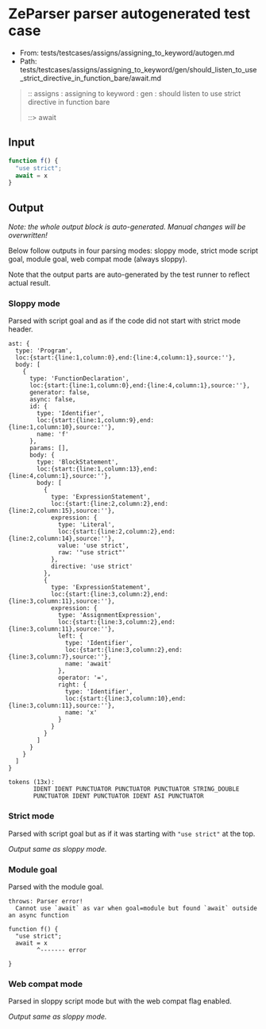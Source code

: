 # ZeParser parser autogenerated test case

- From: tests/testcases/assigns/assigning_to_keyword/autogen.md
- Path: tests/testcases/assigns/assigning_to_keyword/gen/should_listen_to_use_strict_directive_in_function_bare/await.md

> :: assigns : assigning to keyword : gen : should listen to use strict directive in function bare
>
> ::> await

## Input


`````js
function f() {
  "use strict";
  await = x
}
`````

## Output

_Note: the whole output block is auto-generated. Manual changes will be overwritten!_

Below follow outputs in four parsing modes: sloppy mode, strict mode script goal, module goal, web compat mode (always sloppy).

Note that the output parts are auto-generated by the test runner to reflect actual result.

### Sloppy mode

Parsed with script goal and as if the code did not start with strict mode header.

`````
ast: {
  type: 'Program',
  loc:{start:{line:1,column:0},end:{line:4,column:1},source:''},
  body: [
    {
      type: 'FunctionDeclaration',
      loc:{start:{line:1,column:0},end:{line:4,column:1},source:''},
      generator: false,
      async: false,
      id: {
        type: 'Identifier',
        loc:{start:{line:1,column:9},end:{line:1,column:10},source:''},
        name: 'f'
      },
      params: [],
      body: {
        type: 'BlockStatement',
        loc:{start:{line:1,column:13},end:{line:4,column:1},source:''},
        body: [
          {
            type: 'ExpressionStatement',
            loc:{start:{line:2,column:2},end:{line:2,column:15},source:''},
            expression: {
              type: 'Literal',
              loc:{start:{line:2,column:2},end:{line:2,column:14},source:''},
              value: 'use strict',
              raw: '"use strict"'
            },
            directive: 'use strict'
          },
          {
            type: 'ExpressionStatement',
            loc:{start:{line:3,column:2},end:{line:3,column:11},source:''},
            expression: {
              type: 'AssignmentExpression',
              loc:{start:{line:3,column:2},end:{line:3,column:11},source:''},
              left: {
                type: 'Identifier',
                loc:{start:{line:3,column:2},end:{line:3,column:7},source:''},
                name: 'await'
              },
              operator: '=',
              right: {
                type: 'Identifier',
                loc:{start:{line:3,column:10},end:{line:3,column:11},source:''},
                name: 'x'
              }
            }
          }
        ]
      }
    }
  ]
}

tokens (13x):
       IDENT IDENT PUNCTUATOR PUNCTUATOR PUNCTUATOR STRING_DOUBLE
       PUNCTUATOR IDENT PUNCTUATOR IDENT ASI PUNCTUATOR
`````

### Strict mode

Parsed with script goal but as if it was starting with `"use strict"` at the top.

_Output same as sloppy mode._

### Module goal

Parsed with the module goal.

`````
throws: Parser error!
  Cannot use `await` as var when goal=module but found `await` outside an async function

function f() {
  "use strict";
  await = x
        ^------- error

}
`````


### Web compat mode

Parsed in sloppy script mode but with the web compat flag enabled.

_Output same as sloppy mode._
